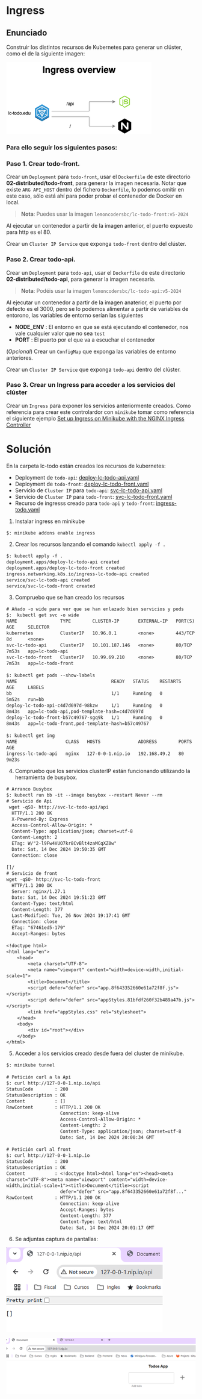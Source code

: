# Ingress

## Enunciado

Construir los distintos recursos de Kubernetes para generar un clúster, como el de la siguiente imagen:

![distributed](./distributed.png)

### Para ello seguir los siguientes pasos:

### Paso 1. Crear todo-front.

Crear un `Deployment` para `todo-front`, usar el `Dockerfile` de este directorio **02-distributed/todo-front**, para generar la imagen necesaria. Notar que existe `ARG API_HOST` dentro del fichero `Dockerfile`, lo podemos omitir en este caso, sólo está ahí para poder probar el contenedor de Docker en local.

> **Nota**: Puedes usar la imagen `lemoncodersbc/lc-todo-front:v5-2024`

Al ejecutar un contenedor a partir de la imagen anterior, el puerto expuesto para http es el 80. 

Crear un `Cluster IP Service` que exponga `todo-front` dentro del clúster.

### Paso 2. Crear todo-api.

Crear un `Deployment` para `todo-api`, usar el `Dockerfile` de este directorio **02-distributed/todo-api**, para generar la imagen necesaria.

> **Nota**: Podéis usar la imagen `lemoncodersbc/lc-todo-api:v5-2024`

Al ejecutar un contenedor a partir de la imagen anaterior, el puerto por defecto es el 3000, pero se lo podemos alimentar a partir de  variables de entorono, las variables de entorno serían las siguientes

* **NODE_ENV** : El entorno en que se está ejecutando el contenedor, nos vale cualquier valor que no sea `test`
* **PORT** : El puerto por el que va a escuchar el contenedor

(_Opcional_) Crear un `ConfigMap` que exponga las variables de entorno anteriores. 

Crear un `Cluster IP Service` que exponga `todo-api` dentro del clúster.

### Paso 3. Crear un Ingress para acceder a los servicios del clúster

Crear un `Ingress` para exponer los servicios anteriormente creados. Como referencia para crear este controlardor con `minikube` tomar como referencia el siguiente ejemplo [Set up Ingress on Minikube with the NGINX Ingress Controller](https://kubernetes.io/docs/tasks/access-application-cluster/ingress-minikube/)


# Solución

En la carpeta lc-todo están creados los recursos de kubernetes:
 - Deployment de ``todo-api``: [deploy-lc-todo-api.yaml](./lc-todo/deploy-lc-todo-api.yaml)
 - Deployment de ``todo-front``: [deploy-lc-todo-front.yaml](./lc-todo/deploy-lc-todo-front.yaml)
 - Servicio de ``Cluster IP`` para ``todo-api``: [svc-lc-todo-api.yaml](./lc-todo/svc-lc-todo-api.yaml)
 - Servicio de ``Cluster IP`` para ``todo-front``: [svc-lc-todo-front.yaml](./lc-todo/svc-lc-todo-front.yaml)
 - Recurso de ingresss creado para ``todo-api`` y ``todo-front``: [ingress-todo.yaml](./lc-todo/ingress-todo.yaml)

1. Instalar ingress en minikube

```shell
$: minikube addons enable ingress
```
2. Crear los recursos lanzando el comando ``kubectl apply -f .``

```shell
$: kubectl apply -f .
deployment.apps/deploy-lc-todo-api created
deployment.apps/deploy-lc-todo-front created
ingress.networking.k8s.io/ingress-lc-todo-api created
service/svc-lc-todo-api created
service/svc-lc-todo-front created
```
3. Compruebo que se han creado los recursos
```shell
# Añado -o wide para ver que se han enlazado bien servicios y pods
$:  kubectl get svc -o wide
NAME                TYPE        CLUSTER-IP       EXTERNAL-IP   PORT(S)   AGE     SELECTOR
kubernetes          ClusterIP   10.96.0.1        <none>        443/TCP   8d      <none>
svc-lc-todo-api     ClusterIP   10.101.187.146   <none>        80/TCP    7m53s   app=lc-todo-api
svc-lc-todo-front   ClusterIP   10.99.69.210     <none>        80/TCP    7m53s   app=lc-todo-front

$: kubectl get pods --show-labels
NAME                                   READY   STATUS    RESTARTS   AGE     LABELS
bb                                     1/1     Running   0          5m52s   run=bb
deploy-lc-todo-api-c4d7d697d-98kzw     1/1     Running   0          8m43s   app=lc-todo-api,pod-template-hash=c4d7d697d
deploy-lc-todo-front-b57c49767-sgq9k   1/1     Running   0          8m43s   app=lc-todo-front,pod-template-hash=b57c49767

$: kubectl get ing
NAME                  CLASS   HOSTS              ADDRESS        PORTS   AGE
ingress-lc-todo-api   nginx   127-0-0-1.nip.io   192.168.49.2   80      9m23s
````

4. Compruebo que los servicios clusterIP están funcionando utilizando la herramienta de busybox.
```shell
# Arranco Busybox
$: kubectl run bb -it --image busybox --restart Never --rm
# Servicio de Api
 wget -qSO- http://svc-lc-todo-api/api
  HTTP/1.1 200 OK
  X-Powered-By: Express
  Access-Control-Allow-Origin: *
  Content-Type: application/json; charset=utf-8
  Content-Length: 2
  ETag: W/"2-l9Fw4VUO7kr8CvBlt4zaMCqXZ0w"
  Date: Sat, 14 Dec 2024 19:50:35 GMT
  Connection: close

[]/ 
# Servicio de front
wget -qSO- http://svc-lc-todo-front
  HTTP/1.1 200 OK
  Server: nginx/1.27.1
  Date: Sat, 14 Dec 2024 19:51:23 GMT
  Content-Type: text/html
  Content-Length: 377
  Last-Modified: Tue, 26 Nov 2024 19:17:41 GMT
  Connection: close
  ETag: "67461ed5-179"
  Accept-Ranges: bytes

<!doctype html>
<html lang="en">
    <head>
        <meta charset="UTF-8">
        <meta name="viewport" content="width=device-width,initial-scale=1">
        <title>Document</title>
        <script defer="defer" src="app.8f643352660e61a72f8f.js"></script>
        <script defer="defer" src="appStyles.81bfdf260f32b489a47b.js"></script>
        <link href="appStyles.css" rel="stylesheet">
    </head>
    <body>
        <div id="root"></div>
    </body>
</html>
```
5. Acceder a los servicios creado desde fuera del cluster de minikube.
```shell
$: minikube tunnel

# Petición curl a la Api
$: curl http://127-0-0-1.nip.io/api
StatusCode        : 200
StatusDescription : OK
Content           : []
RawContent        : HTTP/1.1 200 OK
                    Connection: keep-alive
                    Access-Control-Allow-Origin: *
                    Content-Length: 2
                    Content-Type: application/json; charset=utf-8
                    Date: Sat, 14 Dec 2024 20:00:34 GMT
                    
# Petición curl al front
$: curl http://127-0-0-1.nip.io
StatusCode        : 200
StatusDescription : OK
Content           : <!doctype html><html lang="en"><head><meta charset="UTF-8"><meta name="viewport" content="width=device-width,initial-scale=1"><title>Document</title><script
                    defer="defer" src="app.8f643352660e61a72f8f..."
RawContent        : HTTP/1.1 200 OK
                    Connection: keep-alive
                    Accept-Ranges: bytes
                    Content-Length: 377
                    Content-Type: text/html
                    Date: Sat, 14 Dec 2024 20:01:17 GMT

```

6. Se adjuntas captura de pantallas: 

![api](./images/api.png)

![front](./images/front.png)